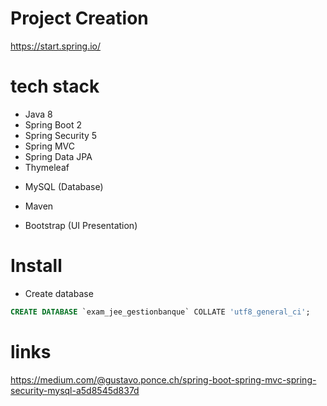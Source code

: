 

# Project Creation

https://start.spring.io/

# tech stack

* Java 8
* Spring Boot 2
* Spring Security 5
* Spring MVC
* Spring Data JPA
* Thymeleaf

- MySQL (Database)

- Maven

- Bootstrap (UI Presentation)


# Install

* Create database

```sql
CREATE DATABASE `exam_jee_gestionbanque` COLLATE 'utf8_general_ci';
```



# links
https://medium.com/@gustavo.ponce.ch/spring-boot-spring-mvc-spring-security-mysql-a5d8545d837d

